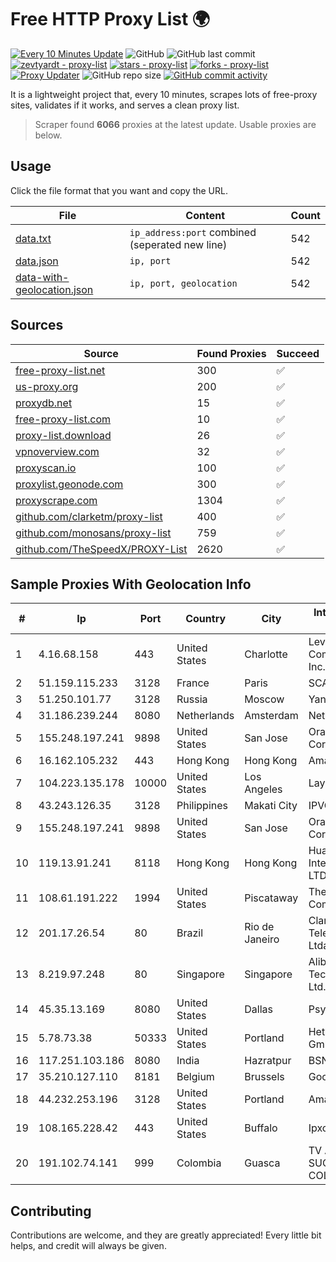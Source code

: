 
# Free HTTP Proxy List 🌍

[![Every 10 Minutes Update](https://github.com/mertguvencli/http-proxy-list/actions/workflows/main.yml/badge.svg?branch=main)](https://github.com/mertguvencli/http-proxy-list/actions/workflows/main.yml)
![GitHub](https://img.shields.io/github/license/mertguvencli/http-proxy-list)
![GitHub last commit](https://img.shields.io/github/last-commit/mertguvencli/http-proxy-list)
[![zevtyardt - proxy-list](https://img.shields.io/static/v1?label=zevtyardt&message=proxy-list&color=blue&logo=github)](https://github.com/zevtyardt/proxy-list "Go to GitHub repo")
[![stars - proxy-list](https://img.shields.io/github/stars/zevtyardt/proxy-list?style=social)](https://github.com/zevtyardt/proxy-list)
[![forks - proxy-list](https://img.shields.io/github/forks/zevtyardt/proxy-list?style=social)](https://github.com/zevtyardt/proxy-list)
[![Proxy Updater](https://github.com/zevtyardt/proxy-list/workflows/Proxy%20Updater/badge.svg)](https://github.com/zevtyardt/proxy-list/actions?query=workflow:"Proxy+Updater")
![GitHub repo size](https://img.shields.io/github/repo-size/zevtyardt/proxy-list)
[![GitHub commit activity](https://img.shields.io/github/commit-activity/m/zevtyardt/proxy-list?logo=commits)](https://github.com/zevtyardt/proxy-list/commits/main)

It is a lightweight project that, every 10 minutes, scrapes lots of free-proxy sites, validates if it works, and serves a clean proxy list.

> Scraper found **6066** proxies at the latest update. Usable proxies are below.

## Usage

Click the file format that you want and copy the URL.

|File|Content|Count|
|----|-------|-----|
|[data.txt](https://raw.githubusercontent.com/mertguvencli/http-proxy-list/main/proxy-list/data.txt)|`ip_address:port` combined (seperated new line)|542|
|[data.json](https://raw.githubusercontent.com/mertguvencli/http-proxy-list/main/proxy-list/data.json)|`ip, port`|542|
|[data-with-geolocation.json](https://raw.githubusercontent.com/mertguvencli/http-proxy-list/main/proxy-list/data-with-geolocation.json)|`ip, port, geolocation`|542|

## Sources

|Source|Found Proxies|Succeed|
|------|-------------|-------|
|[free-proxy-list.net](https://free-proxy-list.net)|300|✅|
|[us-proxy.org](https://www.us-proxy.org)|200|✅|
|[proxydb.net](http://proxydb.net)|15|✅|
|[free-proxy-list.com](https://free-proxy-list.com/?page=&port=&type%5B%5D=http&type%5B%5D=https&up_time=0&search=Search)|10|✅|
|[proxy-list.download](https://www.proxy-list.download/HTTP)|26|✅|
|[vpnoverview.com](https://vpnoverview.com/privacy/anonymous-browsing/free-proxy-servers)|32|✅|
|[proxyscan.io](https://www.proxyscan.io)|100|✅|
|[proxylist.geonode.com](https://proxylist.geonode.com/api/proxy-list?limit=300&page=1&sort_by=lastChecked&sort_type=desc&protocols=http,https)|300|✅|
|[proxyscrape.com](https://api.proxyscrape.com/v2/?request=displayproxies&protocol=http&timeout=10000&country=all&ssl=all&anonymity=all)|1304|✅|
|[github.com/clarketm/proxy-list](https://raw.githubusercontent.com/clarketm/proxy-list/master/proxy-list-raw.txt)|400|✅|
|[github.com/monosans/proxy-list](https://raw.githubusercontent.com/monosans/proxy-list/main/proxies/http.txt)|759|✅|
|[github.com/TheSpeedX/PROXY-List](https://raw.githubusercontent.com/TheSpeedX/PROXY-List/master/http.txt)|2620|✅|


## Sample Proxies With Geolocation Info

|#|Ip|Port|Country|City|Internet Service Provider|
|-|--|----|-------|----|-------------------------|
|1|4.16.68.158|443|United States|Charlotte|Level 3 Communications, Inc.|
|2|51.159.115.233|3128|France|Paris|SCALEWAY|
|3|51.250.101.77|3128|Russia|Moscow|Yandex.Cloud LLC|
|4|31.186.239.244|8080|Netherlands|Amsterdam|NetSkope Inc|
|5|155.248.197.241|9898|United States|San Jose|Oracle Corporation|
|6|16.162.105.232|443|Hong Kong|Hong Kong|Amazon.com|
|7|104.223.135.178|10000|United States|Los Angeles|LayerHost|
|8|43.243.126.35|3128|Philippines|Makati City|IPVG|
|9|155.248.197.241|9898|United States|San Jose|Oracle Corporation|
|10|119.13.91.241|8118|Hong Kong|Hong Kong|Huawei International Pte. LTD|
|11|108.61.191.222|1994|United States|Piscataway|The Constant Company|
|12|201.17.26.54|80|Brazil|Rio de Janeiro|Claro NXT Telecomunicacoes Ltda|
|13|8.219.97.248|80|Singapore|Singapore|Alibaba (US) Technology Co., Ltd.|
|14|45.35.13.169|8080|United States|Dallas|Psychz Networks|
|15|5.78.73.38|50333|United States|Portland|Hetzner Online GmbH|
|16|117.251.103.186|8080|India|Hazratpur|BSNL Internet|
|17|35.210.127.110|8181|Belgium|Brussels|Google LLC|
|18|44.232.253.196|3128|United States|Portland|Amazon.com, Inc.|
|19|108.165.228.42|443|United States|Buffalo|Ipxo LLC|
|20|191.102.74.141|999|Colombia|Guasca|TV AZTECA SUCURSAL COLOMBIA|



## Contributing

Contributions are welcome, and they are greatly appreciated! Every
little bit helps, and credit will always be given.

